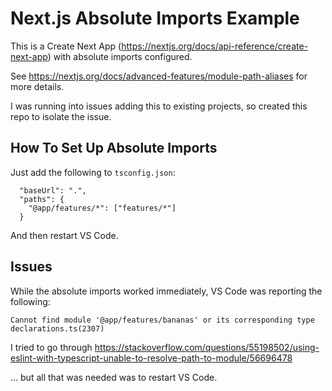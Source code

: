 # Next.js Absolute Imports Example

This is a Create Next App (https://nextjs.org/docs/api-reference/create-next-app) with absolute imports configured.

See https://nextjs.org/docs/advanced-features/module-path-aliases for more details.

I was running into issues adding this to existing projects, so created this repo to isolate the issue.

## How To Set Up Absolute Imports

Just add the following to `tsconfig.json`:

```
  "baseUrl": ".",
  "paths": {
    "@app/features/*": ["features/*"]
  }
```

And then restart VS Code.

## Issues

While the absolute imports worked immediately, VS Code was reporting the following:

`Cannot find module '@app/features/bananas' or its corresponding type declarations.ts(2307)`

I tried to go through https://stackoverflow.com/questions/55198502/using-eslint-with-typescript-unable-to-resolve-path-to-module/56696478

... but all that was needed was to restart VS Code.